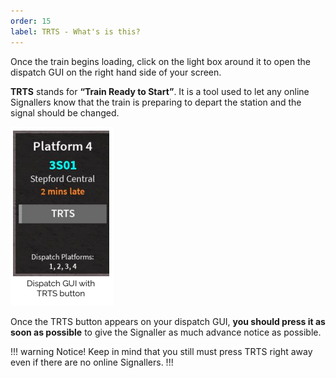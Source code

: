 ```yaml
---
order: 15
label: TRTS - What's is this?
---
```

Once the train begins loading, click on the light box around it to open
the dispatch GUI on the right hand side of your screen.

**TRTS** stands for **“Train Ready to Start”**. It is a tool used to let any online
Signallers know that the train is preparing to depart the station and the
signal should be changed.

![](/static/d-6.png)

Once the TRTS button appears on your dispatch GUI, **you should press
it as soon as possible** to give the Signaller as much advance notice as
possible.

!!! warning Notice!
Keep in mind that you still must press TRTS right away even if there
are no online Signallers.
!!!